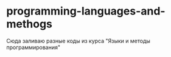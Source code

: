 # programming-languages-and-methogs
Сюда заливаю разные коды из курса "Языки и методы программирования"
